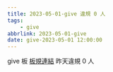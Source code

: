```yaml
---
title: 2023-05-01-give 違規 0 人
tags:
    - give
abbrlink: 2023-05-01-give
date: give-2023-05-01 12:00:00
---
```

give 板 [板規連結](https://www.ptt.cc/bbs/give/M.1612495900.A.C32.html)
昨天違規 0 人
